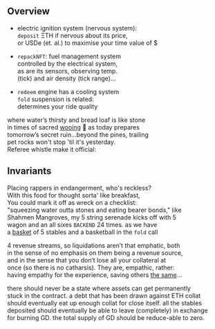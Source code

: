 
## Overview 

- electric ignition system (nervous system):  
`deposit` ΞTH if nervous about its price,  
or USDe (et. al.) to maximise your time value of $  

- `repackNFT`: fuel management system  
controlled by the electrical system,  
as are its sensors, observing temp.  
(tick) and air density (tick range)...  

- `redeem` engine has a cooling system  
`fold` suspension is related:  
determines your ride quality  

where water’s thirsty and bread loaf is like stone  
in times of sacred [wooing](https://x.com/clammyclams/status/1781831323356733946) 💍 as today prepares  
tomorrow’s secret ruin...beyond the pines, trailing  
pet rocks won't stop 'til it's yesterday.  
Referee whistle make it official:

## Invariants

Placing rappers in endangerment, who's reckless?  
With this food for thought sorta' like breakfast,  
You could mark it off as wreck on a checklist:  
"squeezing water outta stones and eating bearer bonds," like  
Shahmen Mangroves, my 5 string serenade kicks off
with 5  
 wagon and an all sixes `BACKEND` 24 times. 
as we have  
a [basket](https://www.calamos.com/capabilities/structured-protection-etfs/) of 5 stables and a basketball in the `fold` call

4 revenue streams, so liquidations aren’t that emphatic, both   
in the sense of no emphasis on them being a revenue source,  
and in the sense that you don’t lose all your collateral at  
once (so there is no catharsis). They are, empathic, rather:  
having empathy for the experience, saving others [the same](http://mirror.xyz/quid.eth)…  

there should never be a state where assets can get permanently  
stuck in the contract.
a debt that has been drawn against ETH collat  
should eventually eat up enough collat for close itself. all the stables  
deposited should eventually be able to leave (completely) in exchange  
for burning GD. the total supply of GD should be reduce-able to zero.  

